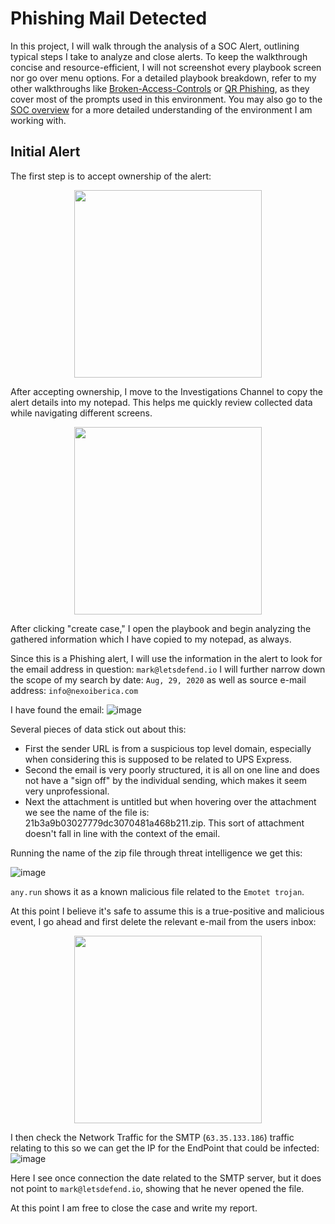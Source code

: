 # Phishing Mail Detected

In this project, I will walk through the analysis of a SOC Alert, outlining typical steps I take to analyze and close alerts. To keep the walkthrough concise and resource-efficient, I will not screenshot every playbook screen nor go over menu options. For a detailed playbook breakdown, refer to my other walkthroughs like [Broken-Access-Controls](https://github.com/Goodka7/SOC/blob/main/Broken-Access-Control/README.md) or [QR Phishing](https://github.com/Goodka7/SOC/blob/main/QRPhishing/README.md), as they cover most of the prompts used in this environment. You may also go to the [SOC overview](https://github.com/Goodka7/SOC/blob/main/README.md) for a more detailed understanding of the environment I am working with.

## Initial Alert
The first step is to accept ownership of the alert:
<div align="center">
<img src="https://github.com/user-attachments/assets/36f59bcb-5acc-46dc-b225-134577db6aa5" width="300">
</div>

After accepting ownership, I move to the Investigations Channel to copy the alert details into my notepad. This helps me quickly review collected data while navigating different screens.
<div align="center">
<img src="https://github.com/user-attachments/assets/6a7bc585-b4f0-4f82-bbcf-27c9c648ff70" width="300">
</div>

After clicking "create case," I open the playbook and begin analyzing the gathered information which I have copied to my notepad, as always.

Since this is a Phishing alert, I will use the information in the alert to look for the email address in question: `mark@letsdefend.io`
I will further narrow down the scope of my search by date: `Aug, 29, 2020` as well as source e-mail address: `info@nexoiberica.com`

I have found the email:
![image](https://github.com/user-attachments/assets/e844a420-8c79-41f5-b377-11389aea72c3)

Several pieces of data stick out about this: 
- First the sender URL is from a suspicious top level domain, especially when considering this is supposed to be related to UPS Express.
- Second the email is very poorly structured, it is all on one line and does not have a "sign off" by the individual sending, which makes it seem very unprofessional.
- Next the attachment is untitled but when hovering over the attachment we see the name of the file is: 21b3a9b03027779dc3070481a468b211.zip. This sort of attachment doesn't fall in line with the context of the email.

Running the name of the zip file through threat intelligence we get this:

![image](https://github.com/user-attachments/assets/b0e629da-ea76-45e8-8072-c74ae62c5956)

`any.run` shows it as a known malicious file related to the `Emotet trojan`.

At this point I believe it's safe to assume this is a true-positive and malicious event, I go ahead and first delete the relevant e-mail from the users inbox: 

<div align="center">
<img src="https://github.com/user-attachments/assets/b13c0e8f-6de4-4a49-b0ee-1f79ada1ca11" width="300">
</div>


I then check the Network Traffic for the SMTP (`63.35.133.186`) traffic relating to this so we can get the IP for the EndPoint that could be infected:
![image](https://github.com/user-attachments/assets/ea5f4057-5803-4cbe-bb93-93ed7c519fa3)

Here I see once connection the date related to the SMTP server, but it does not point to `mark@letsdefend.io`, showing that he never opened the file.

At this point I am free to close the case and write my report.
